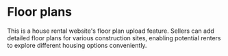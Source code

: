 # Floor plans

This is a house rental website's floor plan upload feature.
Sellers can add detailed floor plans for various construction sites,
enabling potential renters to explore different housing options conveniently. 